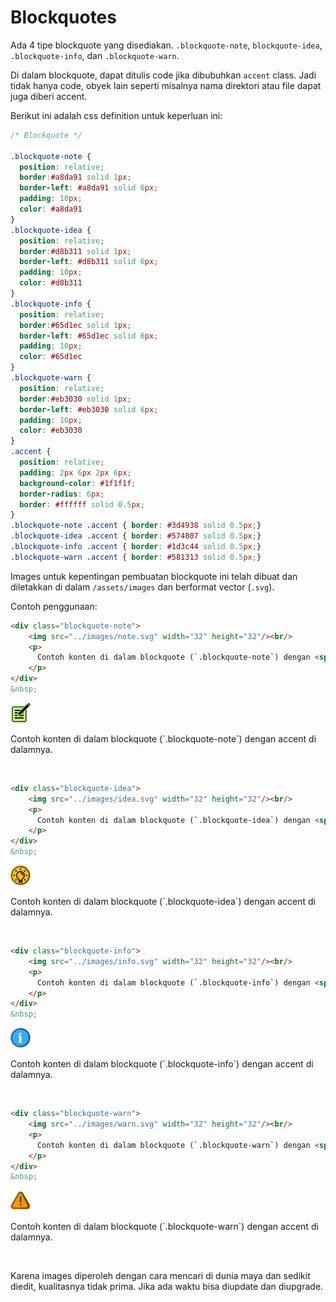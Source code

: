 <link href="../styles/markdown.css" rel="stylesheet"></link>

# Blockquotes

Ada 4 tipe blockquote yang disediakan. `.blockquote-note`, `blockquote-idea`, `.blockquote-info`, dan `.blockquote-warn`.

Di dalam blockquote, dapat ditulis code jika dibubuhkan `accent` class. Jadi tidak hanya code, obyek lain seperti misalnya nama direktori atau file dapat juga diberi accent.

Berikut ini adalah css definition untuk keperluan ini:

```css
/* Blockquote */

.blockquote-note {
  position: relative;
  border:#a8da91 solid 1px;
  border-left: #a8da91 solid 6px;
  padding: 10px;
  color: #a8da91
}
.blockquote-idea {
  position: relative;
  border:#d8b311 solid 1px;
  border-left: #d8b311 solid 6px;
  padding: 10px;
  color: #d8b311
}
.blockquote-info {
  position: relative;
  border:#65d1ec solid 1px;
  border-left: #65d1ec solid 6px;
  padding: 10px;
  color: #65d1ec
}
.blockquote-warn {
  position: relative;
  border:#eb3030 solid 1px;
  border-left: #eb3030 solid 6px;
  padding: 10px;
  color: #eb3030
}
.accent {
  position: relative;
  padding: 2px 6px 2px 6px;
  background-color: #1f1f1f;
  border-radius: 6px;
  border: #ffffff solid 0.5px;
}
.blockquote-note .accent { border: #3d4938 solid 0.5px;}
.blockquote-idea .accent { border: #574807 solid 0.5px;}
.blockquote-info .accent { border: #1d3c44 solid 0.5px;}
.blockquote-warn .accent { border: #581313 solid 0.5px;}
```

Images untuk kepentingan pembuatan blockquote ini telah dibuat dan diletakkan di dalam `/assets/images` dan berformat vector (`.svg`).

Contoh penggunaan:

```html
<div class="blockquote-note">
    <img src="../images/note.svg" width="32" height="32"/><br/>
    <p>
      Contoh konten di dalam blockquote (`.blockquote-note`) dengan <span class="accent">accent</span> di dalamnya.
    </p>
</div>
&nbsp;  
```

<div class="blockquote-note">
    <img src="../images/note.svg" width="32" height="32"/><br/>
    <p>
      Contoh konten di dalam blockquote (`.blockquote-note`) dengan <span class="accent">accent</span> di dalamnya.
    </p>
</div>
&nbsp;  

```html
<div class="blockquote-idea">
    <img src="../images/idea.svg" width="32" height="32"/><br/>
    <p>
      Contoh konten di dalam blockquote (`.blockquote-idea`) dengan <span class="accent">accent</span> di dalamnya.
    </p>
</div>
&nbsp;  
```

<div class="blockquote-idea">
    <img src="../images/idea.svg" width="32" height="32"/><br/>
    <p>
      Contoh konten di dalam blockquote (`.blockquote-idea`) dengan <span class="accent">accent</span> di dalamnya.
    </p>
</div>
&nbsp;  

```html
<div class="blockquote-info">
    <img src="../images/info.svg" width="32" height="32"/><br/>
    <p>
      Contoh konten di dalam blockquote (`.blockquote-info`) dengan <span class="accent">accent</span> di dalamnya.
    </p>
</div>
&nbsp;  
```

<div class="blockquote-info">
    <img src="../images/info.svg" width="32" height="32"/><br/>
    <p>
      Contoh konten di dalam blockquote (`.blockquote-info`) dengan <span class="accent">accent</span> di dalamnya.
    </p>
</div>
&nbsp;  

```html
<div class="blockquote-warn">
    <img src="../images/warn.svg" width="32" height="32"/><br/>
    <p>
      Contoh konten di dalam blockquote (`.blockquote-warn`) dengan <span class="accent">accent</span> di dalamnya.
    </p>
</div>
&nbsp;  
```

<div class="blockquote-warn">
    <img src="../images/warn.svg" width="32" height="32"/><br/>
    <p>
      Contoh konten di dalam blockquote (`.blockquote-warn`) dengan <span class="accent">accent</span> di dalamnya.
    </p>
</div>
&nbsp;  

Karena images diperoleh dengan cara mencari di dunia maya dan sedikit diedit, kualitasnya tidak prima. Jika ada waktu bisa diupdate dan diupgrade.

